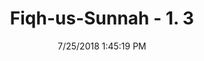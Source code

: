 ---
title        : "Fiqh-us-Sunnah - 1. 3"
date         : 7/25/2018 1:45:19 PM
draft        : false
type         : "hadith"
layout       : "hadith"
BookCode     : "FQS"
VolumeNumber : "1"
FiqhNumber   : "3"
categories  :  ["Purification-Water mixed with pure elements","Purification - Water mixed with impure elements"]
---